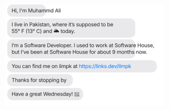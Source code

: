 [![](https://raw.githubusercontent.com/ilmpk/ilmpk/main/chat.svg?token=AjIg5fQwvopC1aUlmAsNttS3TOOsko0xPpvw)](https://links.dev/ilmpk)
